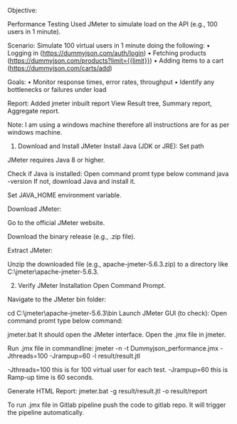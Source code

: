 Objective:

Performance Testing
Used JMeter to simulate load on the API (e.g., 100 users in 1
minute).

Scenario:
Simulate 100 virtual users in 1 minute doing the following:
• Logging in  (https://dummyjson.com/auth/login)
• Fetching products (https://dummyjson.com/products?limit={{limit}})
• Adding items to a cart (https://dummyjson.com/carts/add)

Goals:
• Monitor response times, error rates, throughput
• Identify any bottlenecks or failures under load

Report:
Added jmeter inbuilt report View Result tree, Summary report, Aggregate report. 




Note: I am using a windows machine therefore all instructions are for as per windows machine.

1. Download and Install JMeter
Install Java (JDK or JRE):
Set path

JMeter requires Java 8 or higher.

Check if Java is installed:
Open command promt type below command
java -version
If not, download Java and install it.

Set JAVA_HOME environment variable.

Download JMeter:

Go to the official JMeter website.

Download the binary release (e.g., .zip file).

Extract JMeter:

Unzip the downloaded file (e.g., apache-jmeter-5.6.3.zip) to a directory like C:\jmeter\apache-jmeter-5.6.3.

2. Verify JMeter Installation
Open Command Prompt.

Navigate to the JMeter bin folder:

cd C:\jmeter\apache-jmeter-5.6.3\bin
Launch JMeter GUI (to check):
Open command promt type below command:

jmeter.bat
It should open the JMeter interface.
Open the .jmx file in jmeter.

Run .jmx file in commandline: 
jmeter -n -t Dummyjson_performance.jmx -Jthreads=100 -Jrampup=60 -l result/result.jtl

-Jthreads=100 this is for 100 virtual user for each test.
-Jrampup=60 this is Ramp-up time is 60 seconds.

Generate HTML Report:
jmeter.bat -g result/result.jtl -o result/report


To run .jmx file in Gitlab pipeline push the code to gitlab repo. It will trigger the pipeline automatically.
